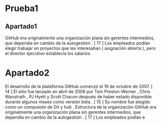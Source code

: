 # Prueba1
## Apartado1
GitHub era originalmente una organización plana sin gerentes intermedios, que dependía en cambio de la autogestión . [ 17 ] Los empleados podían elegir trabajar en proyectos que les interesaban ( asignación abierta ), pero el director ejecutivo establecía los salarios. 

# Apartado2
El desarrollo de la plataforma GitHub comenzó el 19 de octubre de 2007. [ 14 ] El sitio fue lanzado en abril de 2008 por Tom Preston-Werner , Chris Wanstrath , PJ Hyett y Scott Chacon después de haber estado disponible durante algunos meses como versión beta . [ 15 ] Su nombre fue elegido como un compuesto de Git y hub . 
Estructura de la organización
GitHub era originalmente una organización plana sin gerentes intermedios, que dependía en cambio de la autogestión . [ 17 ] Los empleados podían e
